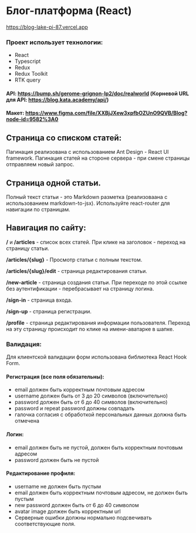 # Блог-платформа (React)

https://blog-lake-pi-87.vercel.app

### Проект использует технологии:
* React
* Typescript
* Redux
* Redux Toolkit
* RTK query

#### API: https://bump.sh/gerome-grignon-lp2/doc/realworld (Корневой URL для API: https://blog.kata.academy/api/)
#### Макет: https://www.figma.com/file/XXBjJXew3xpfbOZUnO9QVB/Blog?node-id=9582%3A0

## Cтраница со списком статей:
Пагинация реализована с использованием Ant Design - React UI framework. 
Пагинация статей на стороне сервера - при смене страницы отправляем новый запрос. 

## Страница одной статьи. 
Полный текст статьи - это Markdown разметка (реализоваана с использованием markdown-to-jsx).
Используйте react-router для навигации по страницам.

## Навигация по сайту:

**/** и **/articles** - список всех статей. 
При клике на заголовок - переход на страницу статьи.

**/articles/{slug}** - Просмотр статьи с полным текстом.

**/articles/{slug}/edit** - страница редактирования статьи.

**/new-article** - страница создания статьи. При переходе по этой ссылке без аутентификации - перебрасывает на страницу логина.

**/sign-in** - страница входа.

**/sign-up** - страница регистрации.

**/profile** - страница редактирования информации пользователя. Переход на эту страницу происходит по клике на имени-аватарке в шапке.

### Валидация:
Для клиентской валидации форм использована библиотека React Hook Form.

#### Регистрация (все поля обязательны):

* email должен быть корректным почтовым адресом
* username должен быть от 3 до 20 символов (включительно)
* password должен быть от 6 до 40 символов (включительно)
* password и repeat password должны совпадать
* галочка согласия с обработкой персональных данных должна быть отмечена

#### Логин:

* email должен быть не пустой, должен быть корректным почтовым адресом
* password должен быть не пустой

#### Редактирование профиля:

* username не должен быть пустым
* email должен быть корректным почтовым адресом, не должен быть пустым
* new password должен быть от 6 до 40 символом
* avatar image должен быть корректным url
* Серверные ошибки должны нормально подсвечивать соответствующие поля.

